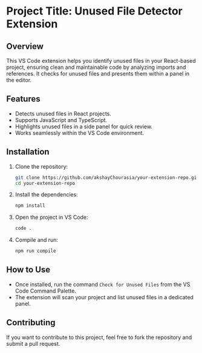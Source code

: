 # Project Title: Unused File Detector Extension

## Overview

This VS Code extension helps you identify unused files in your React-based project, ensuring clean and maintainable code by analyzing imports and references. It checks for unused files and presents them within a panel in the editor.

## Features

- Detects unused files in React projects.
- Supports JavaScript and TypeScript.
- Highlights unused files in a side panel for quick review.
- Works seamlessly within the VS Code environment.

## Installation

1. Clone the repository:

   ```bash
   git clone https://github.com/akshayChourasia/your-extension-repo.git
   cd your-extension-repo
   ```

2. Install the dependencies:

   ```bash
   npm install
   ```

3. Open the project in VS Code:

   ```bash
   code .
   ```

4. Compile and run:
   ```bash
   npm run compile
   ```

## How to Use

- Once installed, run the command `Check for Unused Files` from the VS Code Command Palette.
- The extension will scan your project and list unused files in a dedicated panel.

## Contributing

If you want to contribute to this project, feel free to fork the repository and submit a pull request.
